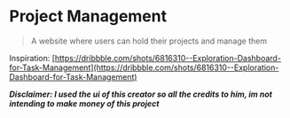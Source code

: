 # Project Management
>   A website where users can hold their projects and manage them

Inspiration: [https://dribbble.com/shots/6816310--Exploration-Dashboard-for-Task-Management](https://dribbble.com/shots/6816310--Exploration-Dashboard-for-Task-Management)

**_Disclaimer: I used the ui of this creator so all the credits to him, im not intending to make money of this project_**